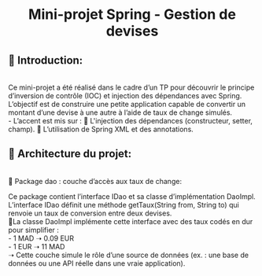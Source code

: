 
  <h1 align="center">
  <b>Mini-projet Spring - Gestion de devises</b>
  </h1>

<h2><b>🔰 Introduction:  </b></h2><br>
   Ce mini-projet a été réalisé dans le cadre d’un TP pour découvrir le principe d’inversion de contrôle (IOC) et injection des dépendances avec Spring.
L’objectif est de construire une petite application capable de convertir un montant d’une devise à une autre à l’aide de taux de change simulés.  <br>
       - L’accent est mis sur :  
     🔹  L'injection des dépendances (constructeur, setter, champ).  
     🔹  L’utilisation de Spring XML et des annotations.  
    <br>
<h2><b>🧱 Architecture du projet: </b></h2><br>
    📁 Package dao : couche d’accès aux taux de change:

Ce package contient l’interface IDao et sa classe d’implémentation DaoImpl. L’interface IDao définit une méthode getTaux(String from, String to) qui renvoie un taux de conversion entre deux devises.  
🔹La classe DaoImpl implémente cette interface avec des taux codés en dur pour simplifier :  
    - 1 MAD ➝ 0.09 EUR  
    - 1 EUR ➝ 11 MAD  
➝ Cette couche simule le rôle d’une source de données (ex. : une base de données ou une API réelle dans une vraie application).



